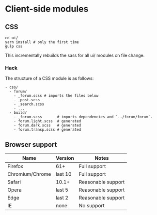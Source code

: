 # Client-side modules

## CSS


```
cd ui/
yarn install # only the first time
gulp css
```

This incrementally rebuilds the sass for all ui/ modules on file change.

### Hack

The structure of a CSS module is as follows:

```
- css/
  - forum/
    - _forum.scss # imports the files below
    - _post.scss
    - _search.scss
    - ...
  - build/
    - _forum.scss       # imports dependencies and `../forum/forum`.
    - forum.light.scss  # generated
    - forum.dark.scss   # generated
    - forum.transp.scss # generated
```

## Browser support

| Name            | Version | Notes |
| --------------- | ------- | ----- |
| Firefox         | 61+     | Full support |
| Chromium/Chrome | last 10 | Full support |
| Safari          | 10.1+   | Reasonable support |
| Opera           | last 5  | Reasonable support |
| Edge            | last 2  | Reasonable support |
| IE              | none    | No support |

